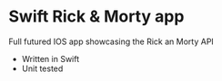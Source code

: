 # Swift Rick & Morty app

Full futured IOS app showcasing the Rick an Morty API

- Written in Swift
- Unit tested


